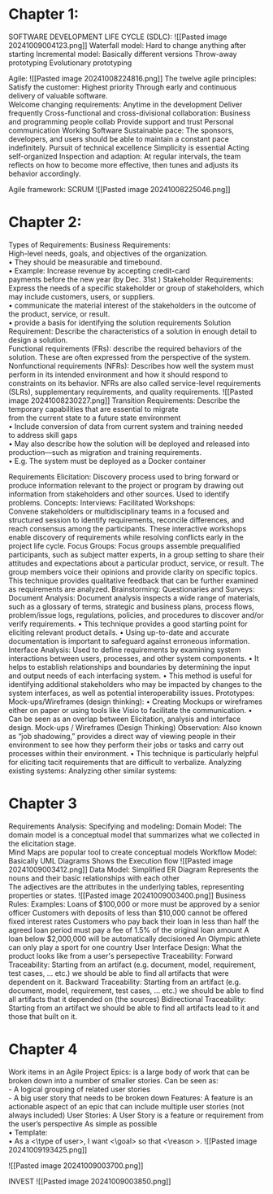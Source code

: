 # Chapter 1:
SOFTWARE DEVELOPMENT LIFE CYCLE (SDLC):
![[Pasted image 20241009004123.png]]
Waterfall model:
	Hard to change anything after starting
Incremental model:
	Basically different versions
		Throw-away prototyping
		Evolutionary prototyping

Agile:
![[Pasted image 20241008224816.png]]
The twelve agile principles:
	Satisfy the customer:
		Highest priority
		Through early and continuous delivery of valuable software.  
	Welcome changing requirements:
		Anytime in the development
	Deliver frequently
	Cross-functional and cross-divisional collaboration:
		Business and programming people collab
	Provide support and trust
	Personal communication
	Working Software
	Sustainable pace:
		The sponsors, developers, and users should be able to maintain a constant pace indefinitely.
	Pursuit of technical excellence
	Simplicity is essential
	Acting self-organized
	Inspection and adaption:
		At regular intervals, the team reflects on how to become more effective, then tunes and adjusts its behavior accordingly.

Agile framework: SCRUM
![[Pasted image 20241008225046.png]]
# Chapter 2:
Types of Requirements:
	Business Requirements:  
		High-level needs, goals, and objectives of the organization.  
		• They should be measurable and timebound.  
		• Example: Increase revenue by accepting credit-card  
		payments before the new year (by Dec. 31st )
	Stakeholder Requirements:
		Express the needs of a specific stakeholder or group of stakeholders, which may include customers, users, or suppliers.  
		• communicate the material interest of the stakeholders in the outcome of the product, service, or result.  
		• provide a basis for identifying the solution requirements
	Solution Requirement:
		Describe the characteristics of a solution in enough detail to design a solution.  
		Functional requirements (FRs): 
			describe the required behaviors of the solution. These are often expressed from the perspective of the system.  
		Nonfunctional requirements (NFRs): 
			Describes how well the system must perform in its intended environment and how it should respond to constraints on its behavior. NFRs are also called service-level requirements (SLRs), supplementary requirements, and quality requirements.
			![[Pasted image 20241008230227.png]]
	Transition Requirements:
		Describe the temporary capabilities that are essential to migrate  
		from the current state to a future state environment  
		• Include conversion of data from current system and training needed  
		to address skill gaps  
		• May also describe how the solution will be deployed and released into  
		production—such as migration and training requirements.  
		• E.g. The system must be deployed as a Docker container

Requirements Elicitation:
Discovery process used to bring forward or produce information relevant to the project or program by drawing out information from stakeholders and other sources.
Used to identify problems.
Concepts:
	Interviews:
	Facilitated Workshops:  
		Convene stakeholders or multidisciplinary teams in a focused and structured session to identify requirements, reconcile differences, and reach consensus among the participants. These interactive workshops enable discovery of requirements while resolving conflicts early in the project life cycle.
	Focus Groups:
		Focus groups assemble prequalified participants, such as subject matter experts, in a group setting to share their attitudes and expectations about a particular product, service, or result. The group members voice their opinions and provide clarity on specific topics. This technique provides qualitative feedback that can be further examined as requirements are analyzed.
	Brainstorming:
	Questionaries and Surveys:
	Document Analysis:
		Document analysis inspects a wide range of materials, such as a glossary of terms, strategic and business plans, process flows, problem/issue logs, regulations, policies, and procedures to discover and/or verify requirements. 
		• This technique provides a good starting point for eliciting relevant product details. 
		• Using up-to-date and accurate documentation is important to safeguard against erroneous information.
	Interface Analysis:
		Used to define requirements by examining system interactions between users, processes, and other system components. 
		• It helps to establish relationships and boundaries by determining the input and output needs of each interfacing system. 
		• This method is useful for identifying additional stakeholders who may be impacted by changes to the system interfaces, as well as potential interoperability issues.
	Prototypes:
	Mock-ups/Wireframes (design thinking):
		• Creating Mockups or wireframes either on paper or using tools like Visio to facilitate the communication. 
		• Can be seen as an overlap between Elicitation, analysis and interface design. Mock-ups / Wireframes (Design Thinking) 
	Observation:
		Also known as “job shadowing,” provides a direct way of viewing people in their environment to see how they perform their jobs or tasks and carry out processes within their environment. 
		• This technique is particularly helpful for eliciting tacit requirements that are difficult to verbalize.
	Analyzing existing systems:
	Analyzing other similar systems:

# Chapter 3
Requirements Analysis:
	Specifying and modeling:
		Domain Model:
			The domain model is a conceptual model that summarizes what we collected in the elicitation stage.  
			Mind Maps are popular tool to create conceptual models
		Workflow Model:
			Basically UML Diagrams
			Shows the Execution flow
			![[Pasted image 20241009003412.png]]
		Data Model:
			Simplified ER Diagram
			Represents the nouns and their basic relationships with each other  
			The adjectives are the attributes in the underlying tables, representing properties or states.
			![[Pasted image 20241009003400.png]]
		Business Rules:
			Examples:
				Loans of $100,000 or more must be approved by a senior officer
				Customers with deposits of less than $10,000 cannot be offered fixed interest rates
				Customers who pay back their loan in less than half the agreed loan period must pay a fee of 1.5% of the original loan amount
				A loan below $2,000,000 will be automatically decisioned
				An Olympic athlete can only play a sport for one country
		User Interface Design:
			What the product looks like from a user's persepective
	Traceability:
		Forward Traceability: 
			Starting from an artifact (e.g. document, model, requirement, test cases, ... etc.) we should be able to find all artifacts that were dependent on it. 
		Backward Traceability: 
			Starting from an artifact (e.g. document, model, requirement, test cases, ... etc.) we should be able to find all artifacts that it depended on (the sources) 
		Bidirectional Traceability: 
			Starting from an artifact we should be able to find all artifacts lead to it and those that built on it.

# Chapter 4
Work items in an Agile Project
Epics:
	is a large body of work that can be broken down into a number of smaller stories. Can be seen as:  
	- A logical grouping of related user stories  
	- A big user story that needs to be broken down
Features:
	A feature is an actionable aspect of an epic that can include multiple user stories (not always included)
User Stories:
	A User Story is a feature or requirement from the user’s perspective
	As simple as possible  
	• Template:  
	• As a <\type of user>, I want <\goal> so that <\reason >.
	![[Pasted image 20241009193425.png]]

![[Pasted image 20241009003700.png]]

INVEST
![[Pasted image 20241009003850.png]]